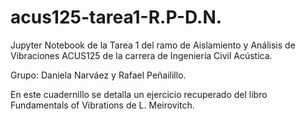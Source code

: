 # acus125-tarea1-R.P-D.N.
Jupyter Notebook de la Tarea 1 del ramo de Aislamiento y Análisis de Vibraciones ACUS125 de la carrera de Ingeniería Civil Acústica.

Grupo: Daniela Narváez y Rafael Peñailillo.

En este cuadernillo se detalla un ejercicio recuperado del libro Fundamentals of Vibrations de L. Meirovitch.
